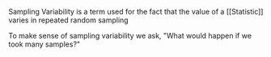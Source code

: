 Sampling Variability is a term used for the fact that the value of a [[Statistic]] varies in repeated random sampling

To make sense of sampling variability we ask, "What would happen if we took many samples?"
